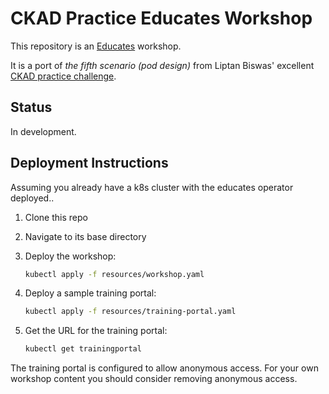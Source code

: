# CKAD Practice Educates Workshop

This repository is an [Educates](https://docs.edukates.io/) workshop.

It is a port of _the fifth scenario (pod design)_ from Liptan Biswas' excellent [CKAD practice challenge](https://www.katacoda.com/liptanbiswas/courses/ckad-practice-challenges).

## Status

In development.

## Deployment Instructions

Assuming you already have a k8s cluster with the educates operator deployed..

1. Clone this repo
1. Navigate to its base directory
1. Deploy the workshop:

    ```bash
    kubectl apply -f resources/workshop.yaml
    ```

1. Deploy a sample training portal:

    ```bash
    kubectl apply -f resources/training-portal.yaml
    ```

1. Get the URL for the training portal:

    ```bash
    kubectl get trainingportal
    ```

The training portal is configured to allow anonymous access. For your own workshop content you should consider removing anonymous access.
